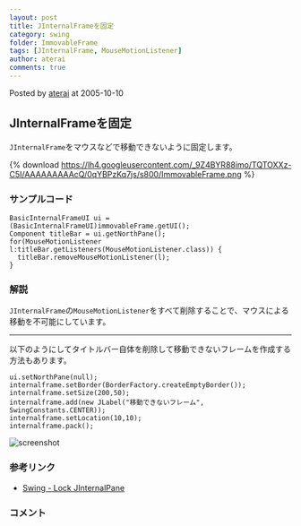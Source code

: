 ```yaml
---
layout: post
title: JInternalFrameを固定
category: swing
folder: ImmovableFrame
tags: [JInternalFrame, MouseMotionListener]
author: aterai
comments: true
---
```


Posted by [aterai](http://terai.xrea.jp/aterai.html) at 2005-10-10

## JInternalFrameを固定
`JInternalFrame`をマウスなどで移動できないように固定します。

{% download https://lh4.googleusercontent.com/_9Z4BYR88imo/TQTOXXz-C5I/AAAAAAAAAcQ/0qYBPzKq7js/s800/ImmovableFrame.png %}

### サンプルコード
<pre class="prettyprint"><code>BasicInternalFrameUI ui = (BasicInternalFrameUI)immovableFrame.getUI();
Component titleBar = ui.getNorthPane();
for(MouseMotionListener l:titleBar.getListeners(MouseMotionListener.class)) {
  titleBar.removeMouseMotionListener(l);
}
</code></pre>

### 解説
`JInternalFrame`の`MouseMotionListener`をすべて削除することで、マウスによる移動を不可能にしています。

- - - -
以下のようにしてタイトルバー自体を削除して移動できないフレームを作成する方法もあります。

<pre class="prettyprint"><code>ui.setNorthPane(null);
internalframe.setBorder(BorderFactory.createEmptyBorder());
internalframe.setSize(200,50);
internalframe.add(new JLabel("移動できないフレーム", SwingConstants.CENTER));
internalframe.setLocation(10,10);
internalframe.pack();
</code></pre>

![screenshot](https://lh3.googleusercontent.com/_9Z4BYR88imo/TQTOZ803FiI/AAAAAAAAAcU/Bj1t9F8ZKqI/s800/ImmovableFrame1.png)

### 参考リンク
- [Swing - Lock JInternalPane](https://forums.oracle.com/thread/1392111)

<!-- dummy comment line for breaking list -->

### コメント
